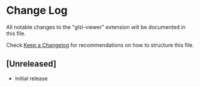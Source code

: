 # Change Log

All notable changes to the "glsl-viewer" extension will be documented in this file.

Check [Keep a Changelog](http://keepachangelog.com/) for recommendations on how to structure this file.

## [Unreleased]

- Initial release